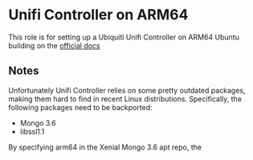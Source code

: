 # Unifi Controller on ARM64

This role is for setting up a Ubiquiti Unifi Controller on ARM64 Ubuntu building on the [official docs](https://help.ui.com/hc/en-us/articles/220066768-UniFi-How-to-Install-and-Update-via-APT-on-Debian-or-Ubuntu)

## Notes

Unfortunately Unifi Controller relies on some pretty outdated packages, making them hard to find in recent Linux distributions. Specifically, the following packages need to be backported:

- Mongo 3.6
- libssl1.1

By specifying arm64 in the Xenial Mongo 3.6 apt repo, the
